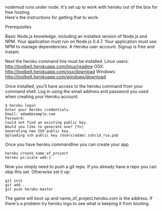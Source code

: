 nodemud runs under node.  It's set up to work with heroku out of the box for free hosting.  
Here's the instructions for getting that to work:

Prerequisites

Basic Node.js knowledge, including an installed version of Node.js and NPM.
Your application must run on Node.js 0.4.7.
Your application must use NPM to manage dependencies.
A Heroku user account. Signup is free and instant.

Next the heroku command line must be installed.
Linux users: http://toolbelt.herokuapp.com/linux/readme
OSX: http://toolbelt.herokuapp.com/osx/download
Windows: http://toolbelt.herokuapp.com/windows/download

Once installed, you’ll have access to the heroku command from your command shell. Log in using the email address and password you used when creating your Heroku account:

```
$ heroku login
Enter your Heroku credentials.
Email: adam@example.com
Password: 
Could not find an existing public key.
Would you like to generate one? [Yn] 
Generating new SSH public key.
Uploading ssh public key /Users/adam/.ssh/id_rsa.pub
```

Once you have heroku commandline you can create your app
```
heroku create name_of_project
heroku ps:scale web:1
```

Now you simply need to push a git repo.  If you already have a repo you can skip this set. Otherwise set it up:

```
git init
git add .
git push heroku master
```

The game will boot up and name_of_project.heroku.com is the address.
If there's a problem try heroku logs to see what is keeping it from booting. 

